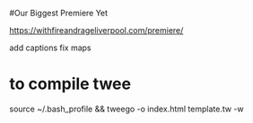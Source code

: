 #Our Biggest Premiere Yet

https://withfireandrageliverpool.com/premiere/

add captions
fix maps

# to compile twee

source ~/.bash_profile &&
tweego -o index.html template.tw -w
